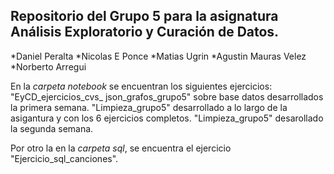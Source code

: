 ## Repositorio del Grupo 5 para la asignatura Análisis Exploratorio y Curación de Datos.

*Daniel Peralta
*Nicolas E Ponce
*Matias Ugrin
*Agustin Mauras Velez
*Norberto Arregui


En la *carpeta notebook* se encuentran los siguientes ejercicios:
"EyCD_ejercicios_cvs_ json_grafos_grupo5" sobre base datos desarrollados la primera semana.
"Limpieza_grupo5" desarrollado a lo largo de la asigantura y con los 6 ejercicios completos.
"Limpieza_grupo5" desarollado la segunda semana.

Por otro la en la *carpeta sql*, se encuentra el ejercicio "Ejercicio_sql_canciones".
